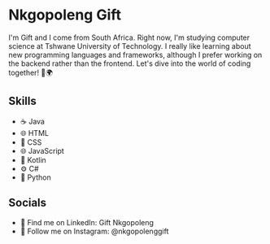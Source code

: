 # Nkgopoleng Gift
I'm Gift and I come from South Africa. Right now, I'm studying computer science at Tshwane University of Technology. I really like learning about new programming languages and frameworks, although I prefer working on the backend rather than the frontend. Let's dive into the world of coding together! 🚀🌍

## Skills 
*  ☕️ Java
*  🌐 HTML
*  🎨 CSS
*  🌐 JavaScript
*  🔶 Kotlin
*  ⚙️ C#
*  🐍 Python

## Socials
*   🔗 Find me on LinkedIn: Gift Nkgopoleng
*   📸 Follow me on Instagram: @nkgopolenggift
